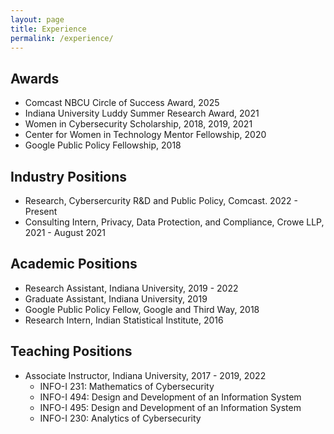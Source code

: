 ```yaml
---
layout: page
title: Experience
permalink: /experience/
---
```


## Awards

- Comcast NBCU Circle of Success Award, 2025
- Indiana University Luddy Summer Research Award, 2021
- Women in Cybersecurity Scholarship, 2018, 2019, 2021
- Center for Women in Technology Mentor Fellowship, 2020
- Google Public Policy Fellowship, 2018

## Industry Positions 

- Research, Cybersercurity R&D and Public Policy, Comcast. 2022 - Present
- Consulting Intern, Privacy, Data Protection, and Compliance, Crowe LLP, 2021 - August 2021

## Academic Positions 

- Research Assistant, Indiana University, 2019 - 2022
- Graduate Assistant, Indiana University, 2019
- Google Public Policy Fellow, Google and Third Way, 2018
- Research Intern, Indian Statistical Institute, 2016 

## Teaching Positions 

- Associate Instructor, Indiana University, 2017 - 2019, 2022
    - INFO-I 231: Mathematics of Cybersecurity
    - INFO-I 494: Design and Development of an Information System
    - INFO-I 495: Design and Development of an Information System
    - INFO-I 230: Analytics of Cybersecurity 
